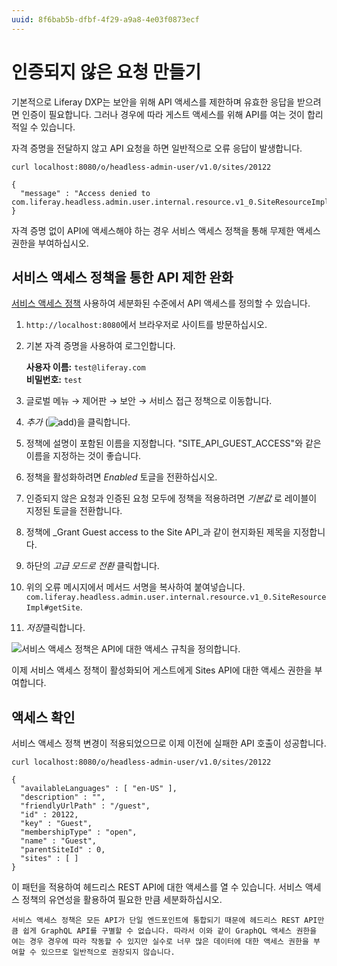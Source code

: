 ```yaml
---
uuid: 8f6bab5b-dfbf-4f29-a9a8-4e03f0873ecf
---
```


# 인증되지 않은 요청 만들기

기본적으로 Liferay DXP는 보안을 위해 API 액세스를 제한하며 유효한 응답을 받으려면 인증이 필요합니다. 그러나 경우에 따라 게스트 액세스를 위해 API를 여는 것이 합리적일 수 있습니다.

자격 증명을 전달하지 않고 API 요청을 하면 일반적으로 오류 응답이 발생합니다.

```
curl localhost:8080/o/headless-admin-user/v1.0/sites/20122
```

```
{
  "message" : "Access denied to com.liferay.headless.admin.user.internal.resource.v1_0.SiteResourceImpl#getSite"
}
```

자격 증명 없이 API에 액세스해야 하는 경우 서비스 액세스 정책을 통해 무제한 액세스 권한을 부여하십시오.

## 서비스 액세스 정책을 통한 API 제한 완화

[서비스 액세스 정책](../../installation-and-upgrades/securing-liferay/securing-web-services/setting-service-access-policies.md) 사용하여 세분화된 수준에서 API 액세스를 정의할 수 있습니다.

1. `http://localhost:8080`에서 브라우저로 사이트를 방문하십시오.

1. 기본 자격 증명을 사용하여 로그인합니다.

   **사용자 이름:** `test@liferay.com`  
   **비밀번호:** `test`

1. 글로벌 메뉴 &rarr; 제어판 &rarr; 보안 &rarr; 서비스 접근 정책으로 이동합니다.

1. *추가* (![add](../../images/icon-add.png))을 클릭합니다.

1. 정책에 설명이 포함된 이름을 지정합니다. "SITE_API_GUEST_ACCESS"와 같은 이름을 지정하는 것이 좋습니다.

1. 정책을 활성화하려면 *Enabled* 토글을 전환하십시오.

1. 인증되지 않은 요청과 인증된 요청 모두에 정책을 적용하려면 *기본값* 로 레이블이 지정된 토글을 전환합니다.

1. 정책에 _Grant Guest access to the Site API_과 같이 현지화된 제목을 지정합니다.

1. 하단의 *고급 모드로 전환* 클릭합니다.

1. 위의 오류 메시지에서 메서드 서명을 복사하여 붙여넣습니다. `com.liferay.headless.admin.user.internal.resource.v1_0.SiteResourceImpl#getSite`.

1. *저장*클릭합니다.

![서비스 액세스 정책은 API에 대한 액세스 규칙을 정의합니다.](./making-unauthenticated-requests/images/01.png)

이제 서비스 액세스 정책이 활성화되어 게스트에게 Sites API에 대한 액세스 권한을 부여합니다.

## 액세스 확인

서비스 액세스 정책 변경이 적용되었으므로 이제 이전에 실패한 API 호출이 성공합니다.

```
curl localhost:8080/o/headless-admin-user/v1.0/sites/20122
```

```
{
  "availableLanguages" : [ "en-US" ],
  "description" : "",
  "friendlyUrlPath" : "/guest",
  "id" : 20122,
  "key" : "Guest",
  "membershipType" : "open",
  "name" : "Guest",
  "parentSiteId" : 0,
  "sites" : [ ]
}
```

이 패턴을 적용하여 헤드리스 REST API에 대한 액세스를 열 수 있습니다. 서비스 액세스 정책의 유연성을 활용하여 필요한 만큼 세분화하십시오.

```{important}
서비스 액세스 정책은 모든 API가 단일 엔드포인트에 통합되기 때문에 헤드리스 REST API만큼 쉽게 GraphQL API를 구별할 수 없습니다. 따라서 이와 같이 GraphQL 액세스 권한을 여는 경우 경우에 따라 작동할 수 있지만 실수로 너무 많은 데이터에 대한 액세스 권한을 부여할 수 있으므로 일반적으로 권장되지 않습니다.
```
